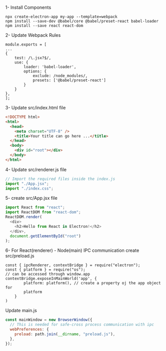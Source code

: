 1- Install Components

```
npx create-electron-app my-app --template=webpack
npm install --save-dev @babel/core @babel/preset-react babel-loader
npm install --save react react-dom
```

2- Update Webpack Rules

```
module.exports = [
...
{
    test: /\.jsx?$/,
    use: {
        loader: 'babel-loader',
        options: {
            exclude: /node_modules/,
            presets: ['@babel/preset-react']
        }
    }
},
];
```

3- Update src/index.html file

```html
<!DOCTYPE html>
<html>
  <head>
    <meta charset="UTF-8" />
    <title>Your title can go here ...</title>
  </head>
  <body>
    <div id="root"></div>
  </body>
</html>
```

4- Update src/renderer.js file

```js
// Import the required files inside the index.js
import "./App.jsx";
import "./index.css";
```

5- create src/App.jsx file

```js
import React from "react";
import ReactDOM from "react-dom";
ReactDOM.render(
  <div>
    <h2>Hello from React in Electron!</h2>
  </div>,
  document.getElementById("root")
);
```

6- For React(renderer) - Node(main) IPC communication create src/preload.js

```JS
const { ipcRenderer, contextBridge } = require("electron");
const { platform } = require("os");
// can be accessed through window.app
contextBridge.exposeInMainWorld('app', {
        platform: platform(), // create a property oj the app object for
        platform
    }
)
```

Update main.js

```js
const mainWindow = new BrowserWindow({
  // This is needed for safe-cross process communication with ipc
  webPreferences: {
    preload: path.join(__dirname, "preload.js"),
  },
});
```
